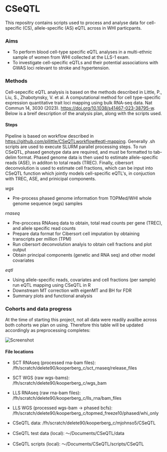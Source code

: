 # CSeQTL

This repositry contains scripts used to process and analyse data for cell-specific (CS), allele-specific (AS) eQTL across in WHI particpants.

### Aims

-   To perform blood cell-type specific eQTL analyses in a multi-ethnic sample of women from WHI collected at the LLS-1 exam. 
-   To investigate cell-specific eQTLs and their potential associations with GWAS loci relevant to stroke and hypertension. 

### Methods

Cell-sepecific eQTL analysis is based on the methods described in Little, P., Liu, S., Zhabotynsky, V. et al. A computational method for cell type-specific expression quantitative trait loci mapping using bulk RNA-seq data. Nat Commun 14, 3030 (2023). https://doi.org/10.1038/s41467-023-38795-w. Below is a breif description of the analysis plan, along with the scripts used.

#### Steps

Pipeline is based on workflow described in https://github.com/pllittle/CSeQTLworkflow#eqtl-mapping. Generally .sh scripts are used to execute SLURM parallel processing steps. To run CSeQTL, phased genotype data are required, and must be formatted to tab-delim format. Phased genome data is then used to estimate allele-specific reads (ASE), in additon to total reads (TREC). Finally, cibersort deconvolution is used to estimate cell fractions, which can be input into CSeQTL function which jointly models cell-specific eQTL's, in conjuction with TREC, ASE, and prinicipal components. 

*wgs*
-   Pre-process phased genome information from TOPMed/WHI whole genome sequence (wgs) samples

*rnaseq*
-   Pre-proccess RNAseq data to obtain, total read counts per gene (TREC), and allele specific read counts
-   Prepare data format for Cibersort cell imputation by obtaining transcripts per million (TPM)
-   Run cibersort deconvolution analyis to obtain cell fractions and plot output
-   Obtain principal components (genetic and RNA seq) and other model covariates

*eqtl*
-   Using allele-specific reads, covariates and cell fractions (per sample) run eQTL mapping using CSeQTL in R
-   Downstream MT correction with eigenMT and BH for FDR
-   Summary plots and functional analysis


### Cohorts and data progress

At the time of starting this project, not all data were readily availbe across both cohorts we plan on using. Therefore this table will be updated accordingly as preprocessing completes:

![Screenshot](datasets.png)

#### File locations

- SCT RNAseq (processed rna-bam files): /fh/scratch/delete90/kooperberg_c/sct_rnaseq/release_files
- SCT WGS (raw wgs-bams): /fh/scratch/delete90/kooperberg_c/wgs_bam  

- LLS RNAseq (raw rna-bam files): /fh/scratch/delete90/kooperberg_c/lls_rna/bam_files
- LLS WGS (processed wgs-bam -> phased bcfs): /fh/scratch/delete90/kooperberg_c/topmed_freeze10/phased/whi_only  
  
- CSeQTL data: /fh/scratch/delete90/kooperberg_c/mjohnso5/CSeQTL
- CSeQTL test data (local): 〜/Documents/CSeQTL/data
- CSeQTL scripts (local): 〜/Documents/CSeQTL/scripts/CSeQTL
